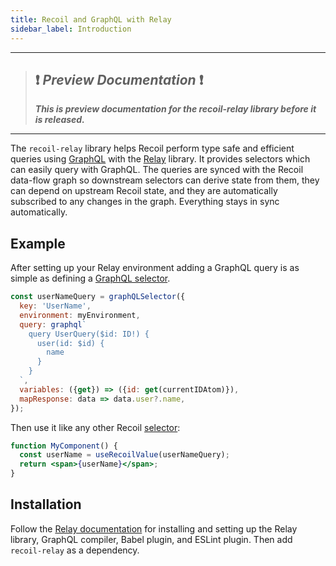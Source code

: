 ```yaml
---
title: Recoil and GraphQL with Relay
sidebar_label: Introduction
---
```

---
> ## ❗️ _Preview Documentation_ ❗️
> ***This is preview documentation for the recoil-relay library before it is released.***<br/>
>

---
The `recoil-relay` library helps Recoil perform type safe and efficient queries using [GraphQL](https://graphql.org/) with the [Relay](https://relay.dev) library.  It provides selectors which can easily query with GraphQL.  The queries are synced with the Recoil data-flow graph so downstream selectors can derive state from them, they can depend on upstream Recoil state, and they are automatically subscribed to any changes in the graph.  Everything stays in sync automatically.

## Example
After setting up your Relay environment adding a GraphQL query is as simple as defining a [GraphQL selector](/docs/recoil-relay/graphql-selectors).

```jsx
const userNameQuery = graphQLSelector({
  key: 'UserName',
  environment: myEnvironment,
  query: graphql`
    query UserQuery($id: ID!) {
      user(id: $id) {
        name
      }
    }
  `,
  variables: ({get}) => ({id: get(currentIDAtom)}),
  mapResponse: data => data.user?.name,
});
```
Then use it like any other Recoil [selector](/docs/api-reference/core/selector):
```jsx
function MyComponent() {
  const userName = useRecoilValue(userNameQuery);
  return <span>{userName}</span>;
}
```

## Installation

Follow the [Relay documentation](https://relay.dev/docs/getting-started/installation-and-setup/) for installing and setting up the Relay library, GraphQL compiler, Babel plugin, and ESLint plugin.  Then add `recoil-relay` as a dependency.
